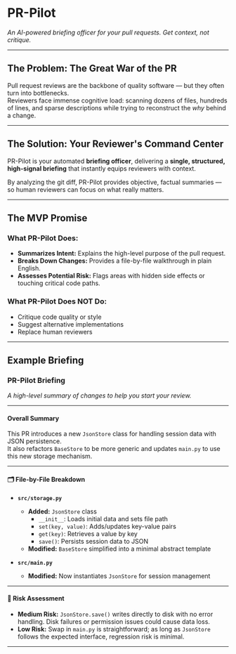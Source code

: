# PR-Pilot  
*An AI-powered briefing officer for your pull requests. Get context, not critique.*

---

## The Problem: The Great War of the PR  
Pull request reviews are the backbone of quality software — but they often turn into bottlenecks.  
Reviewers face immense cognitive load: scanning dozens of files, hundreds of lines, and sparse descriptions while trying to reconstruct the *why* behind a change.  

---

## The Solution: Your Reviewer's Command Center  
PR-Pilot is your automated **briefing officer**, delivering a **single, structured, high-signal briefing** that instantly equips reviewers with context.  

By analyzing the git diff, PR-Pilot provides objective, factual summaries — so human reviewers can focus on what really matters.

---

## The MVP Promise  

### What PR-Pilot **Does**:
- **Summarizes Intent:** Explains the high-level purpose of the pull request.  
- **Breaks Down Changes:** Provides a file-by-file walkthrough in plain English.  
- **Assesses Potential Risk:** Flags areas with hidden side effects or touching critical code paths.  

### What PR-Pilot **Does NOT Do**:
- Critique code quality or style  
- Suggest alternative implementations  
- Replace human reviewers  

---

## Example Briefing  


### PR-Pilot Briefing  
*A high-level summary of changes to help you start your review.*  

---

#### Overall Summary  
This PR introduces a new `JsonStore` class for handling session data with JSON persistence.  
It also refactors `BaseStore` to be more generic and updates `main.py` to use this new storage mechanism.

---

#### 🗂️ File-by-File Breakdown  
- **`src/storage.py`**  
  - **Added:** `JsonStore` class  
    - `__init__`: Loads initial data and sets file path  
    - `set(key, value)`: Adds/updates key-value pairs  
    - `get(key)`: Retrieves a value by key  
    - `save()`: Persists session data to JSON  
  - **Modified:** `BaseStore` simplified into a minimal abstract template  

- **`src/main.py`**  
  - **Modified:** Now instantiates `JsonStore` for session management  

---

#### 🚨 Risk Assessment  
- **Medium Risk:** `JsonStore.save()` writes directly to disk with no error handling. Disk failures or permission issues could cause data loss.  
- **Low Risk:** Swap in `main.py` is straightforward; as long as `JsonStore` follows the expected interface, regression risk is minimal.  

---